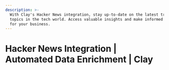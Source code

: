 ```yaml
---
description: >-
  With Clay's Hacker News integration, stay up-to-date on the latest trends and
  topics in the tech world. Access valuable insights and make informed decisions
  for your business.
---
```


# Hacker News Integration | Automated Data Enrichment | Clay


